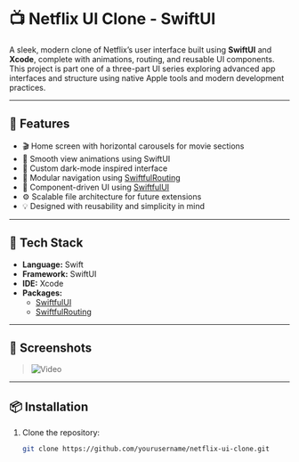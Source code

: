 # 📺 Netflix UI Clone - SwiftUI

A sleek, modern clone of Netflix’s user interface built using **SwiftUI** and **Xcode**, complete with animations, routing, and reusable UI components. This project is part one of a three-part UI series exploring advanced app interfaces and structure using native Apple tools and modern development practices.

---

## 🚀 Features

- 🎬 Home screen with horizontal carousels for movie sections
- 🔄 Smooth view animations using SwiftUI
- 🌙 Custom dark-mode inspired interface
- 🧭 Modular navigation using [SwiftfulRouting](https://github.com/SwiftfulThinking/SwiftfulRouting.git)
- 🧱 Component-driven UI using [SwiftfulUI](https://github.com/SwiftfulThinking/SwiftfulUI.git)
- ⚙️ Scalable file architecture for future extensions
- 💡 Designed with reusability and simplicity in mind

---

## 🧰 Tech Stack

- **Language:** Swift
- **Framework:** SwiftUI
- **IDE:** Xcode
- **Packages:**
  - [SwiftfulUI](https://github.com/SwiftfulThinking/SwiftfulUI.git)
  - [SwiftfulRouting](https://github.com/SwiftfulThinking/SwiftfulRouting.git)

---

## 📸 Screenshots

> ![Video](https://github.com/user-attachments/assets/b6a8f241-3080-441e-85f4-d80796eb91d0)


---

## 📦 Installation

1. Clone the repository:
   ```bash
   git clone https://github.com/yourusername/netflix-ui-clone.git

